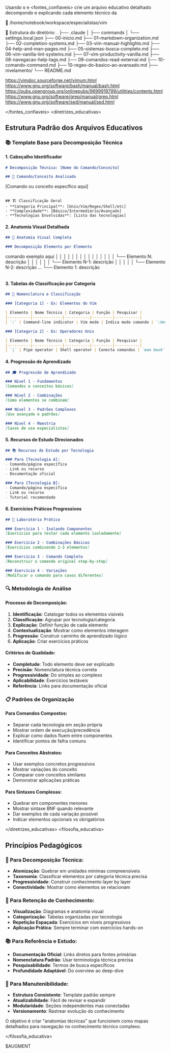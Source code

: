 Usando o <conhecimento> e <fontes_confiaveis> crie um arquivo educativo detalhado decompondo e explicando cada elemento técnico da <consulta>

<conhecimento>
📁 /home/notebook/workspace/especialistas/vim

🌳 Estrutura do diretório:
.
├── .claude
│   ├── commands
│   └── settings.local.json
├── 00-inicio.md
├── 01-markdown-organization.md
├── 02-completion-systems.md
├── 03-vim-manual-highlights.md
├── 04-help-and-man-pages.md
├── 05-sistemas-busca-completo.md
├── 06-vim-vanilla-lint-systems.md
├── 07-vim-productivity-vanilla.md
├── 08-navegacao-help-tags.md
├── 09-comandos-read-external.md
├── 10-comando-command.md
├── 10-regex-do-basico-ao-avansado.md
├── nivelamento/
└── README.md

</conhecimento>
<fontes_confiaveis>

https://vimdoc.sourceforge.net/vimum.html
https://www.gnu.org/software/bash/manual/bash.html
https://pubs.opengroup.org/onlinepubs/9699919799/utilities/contents.html
https://www.gnu.org/software/grep/manual/grep.html
https://www.gnu.org/software/sed/manual/sed.html

</fontes_confiaveis>
<diretrizes_educativas>

## Estrutura Padrão dos Arquivos Educativos

### 📚 Template Base para Decomposição Técnica

#### 1. **Cabeçalho Identificador**
```markdown
# Decomposição Técnica: [Nome do Comando/Conceito]

## 🎯 Comando/Conceito Analisado
```
[Comando ou conceito específico aqui]
```

## 🏗️ Classificação Geral
- **Categoria Principal**: [Unix/Vim/Regex/Shell/etc]
- **Complexidade**: [Básico/Intermediário/Avançado]  
- **Tecnologias Envolvidas**: [Lista das tecnologias]
```

#### 2. **Anatomia Visual Detalhada**
```markdown
## 📐 Anatomia Visual Completa

### Decomposição Elemento por Elemento
```
comando exemplo aqui
│  │ │   │    │  │    │  │
│  │ │   │    │  │    │  └── Elemento N: descrição
│  │ │   │    │  │    └── Elemento N-1: descrição
│  │ │   │    │  └── Elemento N-2: descrição
...
└── Elemento 1: descrição
```
```

#### 3. **Tabelas de Classificação por Categoria**
```markdown
## 📖 Nomenclatura e Classificação

### [Categoria 1] - Ex: Elementos do Vim

| Elemento | Nome Técnico | Categoria | Função | Pesquisar |
|----------|-------------|-----------|---------|-----------|
| `:` | Command-line indicator | Vim mode | Indica modo comando | `:help :` |

### [Categoria 2] - Ex: Operadores Unix

| Elemento | Nome Técnico | Categoria | Função | Pesquisar |
|----------|-------------|-----------|---------|-----------|
| `|` | Pipe operator | Shell operator | Conecta comandos | `man bash` → "Pipelines" |
```

#### 4. **Progressão de Aprendizado**
```markdown
## 🎓 Progressão de Aprendizado

### Nível 1 - Fundamentos
[Comandos e conceitos básicos]

### Nível 2 - Combinações
[Como elementos se combinam]

### Nível 3 - Padrões Complexos
[Uso avançado e padrões]

### Nível 4 - Maestria
[Casos de uso especialistas]
```

#### 5. **Recursos de Estudo Direcionados**
```markdown
## 📚 Recursos de Estudo por Tecnologia

### Para [Tecnologia A]:
- Comando/página específica
- Link ou recurso
- Documentação oficial

### Para [Tecnologia B]:
- Comando/página específica
- Link ou recurso  
- Tutorial recomendado
```

#### 6. **Exercícios Práticos Progressivos**
```markdown
## 🔬 Laboratório Prático

### Exercício 1 - Isolando Componentes
[Exercícios para testar cada elemento isoladamente]

### Exercício 2 - Combinações Básicas
[Exercícios combinando 2-3 elementos]

### Exercício 3 - Comando Completo
[Reconstruir o comando original step-by-step]

### Exercício 4 - Variações
[Modificar o comando para casos diferentes]
```

### 🔍 Metodologia de Análise

#### Processo de Decomposição:
1. **Identificação**: Catalogar todos os elementos visíveis
2. **Classificação**: Agrupar por tecnologia/categoria
3. **Explicação**: Definir função de cada elemento
4. **Contextualização**: Mostrar como elementos interagem
5. **Progressão**: Construir caminho de aprendizado lógico
6. **Aplicação**: Criar exercícios práticos

#### Critérios de Qualidade:
- **Completude**: Todo elemento deve ser explicado
- **Precisão**: Nomenclatura técnica correta
- **Progressividade**: Do simples ao complexo
- **Aplicabilidade**: Exercícios testáveis
- **Referência**: Links para documentação oficial

### 📋 Padrões de Organização

#### Para Comandos Compostos:
- Separar cada tecnologia em seção própria
- Mostrar ordem de execução/precedência
- Explicar como dados fluem entre componentes
- Identificar pontos de falha comuns

#### Para Conceitos Abstratos:
- Usar exemplos concretos progressivos
- Mostrar variações do conceito
- Comparar com conceitos similares
- Demonstrar aplicações práticas

#### Para Sintaxes Complexas:
- Quebrar em componentes menores
- Mostrar sintaxe BNF quando relevante
- Dar exemplos de cada variação possível
- Indicar elementos opcionais vs obrigatórios

</diretrizes_educativas>
<filosofia_educativa>

## Princípios Pedagógicos

### 🎯 Para Decomposição Técnica:
- **Atomização**: Quebrar em unidades mínimas compreensíveis
- **Taxonomia**: Classificar elementos por categoria técnica precisa
- **Progressividade**: Construir conhecimento layer by layer
- **Conectividade**: Mostrar como elementos se relacionam

### 🧠 Para Retenção de Conhecimento:
- **Visualização**: Diagramas e anatomia visual
- **Categorização**: Tabelas organizadas por tecnologia
- **Repetição Espaçada**: Exercícios em níveis progressivos
- **Aplicação Prática**: Sempre terminar com exercícios hands-on

### 📚 Para Referência e Estudo:
- **Documentação Oficial**: Links diretos para fontes primárias
- **Nomenclatura Padrão**: Usar terminologia técnica precisa
- **Pesquisabilidade**: Termos de busca específicos
- **Profundidade Adaptável**: Do overview ao deep-dive

### 🔄 Para Manutenibilidade:
- **Estrutura Consistente**: Template padrão sempre
- **Atualizabilidade**: Fácil de revisar e expandir
- **Modularidade**: Seções independentes mas conectadas
- **Versionamento**: Rastrear evolução do conhecimento

O objetivo é criar "anatomias técnicas" que funcionem como mapas detalhados para navegação no conhecimento técnico complexo.

</filosofia_educativa>
<consulta>

$AUGMENT

</consulta>